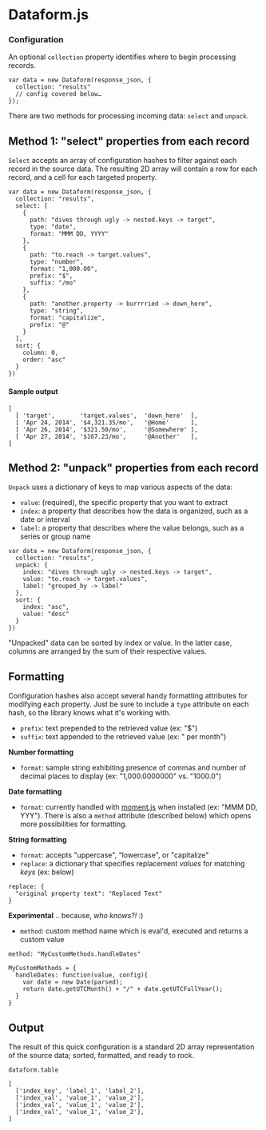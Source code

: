 Dataform.js
==========


### Configuration

An optional `collection` property identifies where to begin processing records.

```
var data = new Dataform(response_json, {
  collection: "results"
  // config covered below…
});
```

There are two methods for processing incoming data: `select` and `unpack`.


## Method 1: "select" properties from each record

`Select` accepts an array of configuration hashes to filter against each record in the source data. The resulting 2D array will contain a row for each record, and a cell for each targeted property.


```
var data = new Dataform(response_json, {
  collection: "results",
  select: [
  	{
  	  path: "dives through ugly -> nested.keys -> target",
  	  type: "date",
  	  format: "MMM DD, YYYY"
  	},
  	{
  	  path: "to.reach -> target.values",
  	  type: "number",
  	  format: "1,000.00",
  	  prefix: "$",
  	  suffix: "/mo"
  	},
  	{
  	  path: "another.property -> burrrried -> down_here",
  	  type: "string",
  	  format: "capitalize",
  	  prefix: "@"
  	}
  ],
  sort: {
  	column: 0,
  	order: "asc"
  }
})
```

#### Sample output

```
[
  [ 'target',       'target.values',  'down_here'  ],
  [ 'Apr 24, 2014', '$4,321.35/mo',   '@Home'      ],
  [ 'Apr 26, 2014', '$321.50/mo',     '@Somewhere' ],
  [ 'Apr 27, 2014', '$167.23/mo',     '@Another'   ],
]
```


## Method 2: "unpack" properties from each record

`Unpack` uses a dictionary of keys to map various aspects of the data: 

* `value`: (required), the specific property that you want to extract
* `index`: a property that describes how the data is organized, such as a date or interval
* `label`: a property that describes where the value belongs, such as a series or group name

```
var data = new Dataform(response_json, {
  collection: "results",
  unpack: {
    index: "dives through ugly -> nested.keys -> target",
    value: "to.reach -> target.values",
    label: "grouped_by -> label"
  },
  sort: {
    index: "asc",
    value: "desc"
  }
})
```

"Unpacked" data can be sorted by index or value. In the latter case, columns are arranged by the sum of their respective values.


## Formatting

Configuration hashes also accept several handy formatting attributes for modifying each property. Just be sure to include a `type` attribute on each hash, so the library knows what it's working with.

* `prefix`: text prepended to the retrieved value (ex: "$")
* `suffix`: text appended to the retrieved value (ex: " per month")

**Number formatting**

* `format`: sample string exhibiting presence of commas and number of decimal places to display (ex: "1,000.0000000" vs. "1000.0")

**Date formatting**

* `format`: currently handled with [moment.js](http://momentjs.com/docs/) when installed (ex: "MMM DD, YYY"). There is also a `method` attribute (described below) which opens more possibilities for formatting.

**String formatting**

* `format`: accepts "uppercase", "lowercase", or "capitalize"
* `replace`: a dictionary that specifies replacement *values* for matching *keys* (ex: below)

```
replace: {
  "original property text": "Replaced Text"
}
```

**Experimental** .. because, *who knows?!* :)

* `method`: custom method name which is eval'd, executed and returns a custom value

```
method: "MyCustomMethods.handleDates"
```
```
MyCustomMethods = {
  handleDates: function(value, config){
    var date = new Date(parsed);
    return date.getUTCMonth() + "/" + date.getUTCFullYear();
  }
}
```



## Output

The result of this quick configuration is a standard 2D array representation of the source data; sorted, formatted, and ready to rock.

`dataform.table`

```
[
  ['index_key', 'label_1', 'label_2'],
  ['index_val', 'value_1', 'value_2'],
  ['index_val', 'value_1', 'value_2'],
  ['index_val', 'value_1', 'value_2'],
]
```

